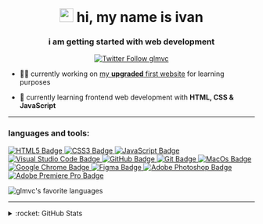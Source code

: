 <!-- top -->
<h1 align="center"><img src="https://media.giphy.com/media/hvRJCLFzcasrR4ia7z/giphy.gif" width="28"> hi, my name is ivan</h1>
<h3 align="center">i am getting started with web development</h3>

<p align="center">
  <a href="https://twitter.com/glmvc" target="blank">
    <img alt="Twitter Follow glmvc" src="https://img.shields.io/twitter/follow/glmvc?color=%231DA1F2&label=%40glmvc&logo=twitter&style=for-the-badge">
  </a>
</p>

- :man_technologist: currently working on [my **upgraded** first website](https://glmvc.github.io/first-site-upgrade/) for learning purposes

- :seedling: currently learning frontend web development with **HTML, CSS & JavaScript**

---

<!-- languages and tools -->
<h3 align="left">languages and tools:</h3>
<p align="left">
  <a href="https://www.w3.org/html/" target="_blank">
    <img alt="HTML5 Badge" src="https://img.shields.io/badge/html5-%23E34F26.svg?style=for-the-badge&logo=html5&logoColor=white">
  </a>
  <a href="https://www.w3.org/Style/CSS/" target="_blank">
    <img alt="CSS3 Badge" src="https://img.shields.io/badge/css3-%231572B6.svg?style=for-the-badge&logo=css3&logoColor=white">
  </a>
  <a href="https://www.ecma-international.org/" target="_blank">
    <img alt="JavaScript Badge" src="https://img.shields.io/badge/javascript-%23323330.svg?style=for-the-badge&logo=javascript&logoColor=%23F7DF1E">
  </a>
    <a href="https://code.visualstudio.com/" target="_blank">
    <img alt="Visual Studio Code Badge" src="https://img.shields.io/badge/Visual%20Studio%20Code-0078d7.svg?style=for-the-badge&logo=visual-studio-code&logoColor=white">
  </a>
  <a href="https://github.com/" target="_blank">
    <img alt="GitHub Badge" src="https://img.shields.io/badge/github-%23121011.svg?style=for-the-badge&logo=github&logoColor=white">
  </a>
  <a href="https://git-scm.com/" target="_blank">
    <img alt="Git Badge" src="https://img.shields.io/badge/git-%23F05033.svg?style=for-the-badge&logo=git&logoColor=white">
  </a>
  <a href="https://www.apple.com/macos/monterey/" target="_blank">
    <img alt="MacOs Badge" src="https://img.shields.io/badge/mac%20os-000000?style=for-the-badge&logo=macos&logoColor=F0F0F0">
  </a>
  <a href="https://www.google.com/intl/us_en/chrome/" target="_blank">
    <img alt="Google Chrome Badge" src="https://img.shields.io/badge/Google%20Chrome-4285F4?style=for-the-badge&logo=GoogleChrome&logoColor=white">
  </a>
  <a href="https://www.figma.com/" target="_blank">
    <img alt="Figma Badge" src="https://img.shields.io/badge/figma-%23F24E1E.svg?style=for-the-badge&logo=figma&logoColor=white">
  </a>
  <a href="https://www.adobe.com/products/photoshop.html" target="_blank">
    <img alt="Adobe Photoshop Badge" src="https://img.shields.io/badge/adobephotoshop-%2331A8FF.svg?style=for-the-badge&logo=adobephotoshop&logoColor=white">
  </a>
  <a href="https://www.adobe.com/products/premiere.html" target="_blank">
    <img alt="Adobe Premiere Pro Badge" src="https://img.shields.io/badge/Adobe%20Premiere%20Pro-9999FF.svg?style=for-the-badge&logo=Adobe%20Premiere%20Pro&logoColor=white">
  </a>
</p>


<!-- stats -->
<p>
  <img align="left" alt="glmvc's favorite languages" src="https://github-readme-stats.vercel.app/api/top-langs?username=glmvc&show_icons=true&layout=compact&theme=github_dark&title_color=35BAE4">
</p><br>

---

<details>
  <summary>:rocket: GitHub Stats</summary>
  <br>
  <img align="left" alt="glmvc's GitHub Stats" src="https://github-readme-stats.vercel.app/api?username=glmvc&show_icons=true&hide_title=true&theme=github_dark&icon_color=35BAE4">
</details>
